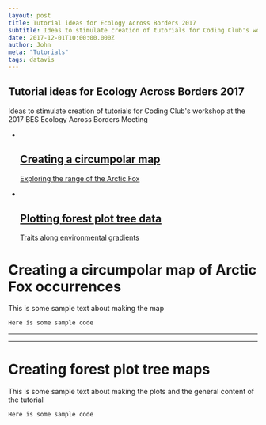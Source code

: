 ```yaml
---
layout: post
title: Tutorial ideas for Ecology Across Borders 2017 
subtitle: Ideas to stimulate creation of tutorials for Coding Club's workshop at the 2017 BES Ecology Across Borders Meeting 
date: 2017-12-01T10:00:00.000Z
author: John
meta: "Tutorials"
tags: datavis
---
```



<section id="global-header">
    <div class="container">
        <div class="row">
            <div class="col-md-12">
                <div class="block">
                    <h1>Tutorial ideas for Ecology Across Borders 2017</h1>
                </div>
            </div>
        </div>
    </div>
</section>

<section id="portfolio-work">
    <div class="container">
        <div class="row">
          <div class="col-md-12">
            <div class="block">
	    	<p>Ideas to stimulate creation of tutorials for Coding Club's workshop at the 2017 BES Ecology Across Borders Meeting</p>
              <div class="portfolio-contant">
                <ul id="portfolio-contant-active">
                    <li>
                      <a href="#polar_map">
                        <img src="{{ site.baseurl }}/img/portfolio/work1.jpg" alt="">
                        <div class="overly">
                          <div class="position-center">
                            <h2>Creating a circumpolar map</h2>
                            <p>Exploring the range of the Arctic Fox</p>
                          </div>
                        </div>
                      </a>
                  </li>
                    <li>
                      <a href="#forest_plots">
                        <img src="{{ site.baseurl }}/img/portfolio/work1.jpg" alt="">
                        <div class="overly">
                          <div class="position-center">
                            <h2>Plotting forest plot tree data</h2>
                            <p>Traits along environmental gradients</p>
                          </div>
                        </div>
                      </a>
                  </li>
                </ul>
              </div>
            </div>
          </div>
        </div>
    </div>
</section>

<a name="polar_map"></a>

# Creating a circumpolar map of Arctic Fox occurrences

This is some sample text about making the map

```r
Here is some sample code
```

<hr>
<hr>

<a name="forest_plots"></a>

# Creating forest plot tree maps  

This is some sample text about making the plots and the general content of the tutorial

```r
Here is some sample code
```
